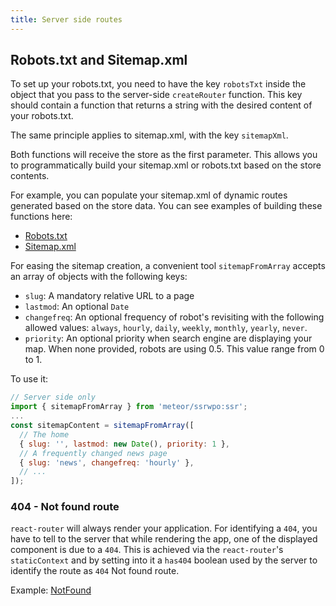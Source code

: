 ```yaml
---
title: Server side routes
---
```


## Robots.txt and Sitemap.xml

To set up your robots.txt, you need to have the key `robotsTxt` inside the object
that you pass to the server-side `createRouter` function. This key should contain
a function that returns a string with the desired content of your robots.txt.

The same principle applies to sitemap.xml, with the key `sitemapXml`.

Both functions will receive the store as the first parameter. This allows you to
programmatically build your sitemap.xml or robots.txt based on the store contents.  

For example, you can populate your sitemap.xml of dynamic routes generated based
on the store data. You can see examples of building these functions here:  
* [Robots.txt](https://github.com/ssr-server/ssr/blob/master/demo/server/robotsTxt.js "Robots.txt builder")  
* [Sitemap.xml](https://github.com/ssr-server/ssr/blob/master/demo/server/sitemapXml.js "Sitemap.xml builder")

For easing the sitemap creation, a convenient tool `sitemapFromArray` accepts an array
of objects with the following keys:

* `slug`: A mandatory relative URL to a page
* `lastmod`: An optional `Date`
* `changefreq`: An optional frequency of robot's revisiting with the following allowed values:
  `always`, `hourly`, `daily`, `weekly`, `monthly`, `yearly`, `never`.
* `priority`: An optional priority when search engine are displaying your map.
  When none provided, robots are using 0.5. This value range from 0 to 1.

To use it:
```js
// Server side only
import { sitemapFromArray } from 'meteor/ssrwpo:ssr';
...
const sitemapContent = sitemapFromArray([
  // The home
  { slug: '', lastmod: new Date(), priority: 1 },
  // A frequently changed news page
  { slug: 'news', changefreq: 'hourly' },
  // ...
]);
```


### 404 - Not found route
`react-router` will always render your application. For identifying a `404`, you
have to tell to the server that while rendering the app, one of the displayed
component is due to a `404`. This is achieved via the `react-router`'s `staticContext`
and by setting into it a `has404` boolean used by the server to identify the route
as `404` Not found route.

Example: [NotFound](https://github.com/ssr-server/ssr/blob/master/demo/imports/routes/NotFound.jsx)

